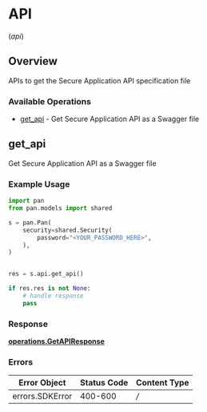 # API
(*api*)

## Overview

APIs to get the Secure Application API specification file

### Available Operations

* [get_api](#get_api) - Get Secure Application API as a Swagger file

## get_api

Get Secure Application API as a Swagger file

### Example Usage

```python
import pan
from pan.models import shared

s = pan.Pan(
    security=shared.Security(
        password="<YOUR_PASSWORD_HERE>",
    ),
)


res = s.api.get_api()

if res.res is not None:
    # handle response
    pass
```


### Response

**[operations.GetAPIResponse](../../models/operations/getapiresponse.md)**
### Errors

| Error Object    | Status Code     | Content Type    |
| --------------- | --------------- | --------------- |
| errors.SDKError | 400-600         | */*             |
